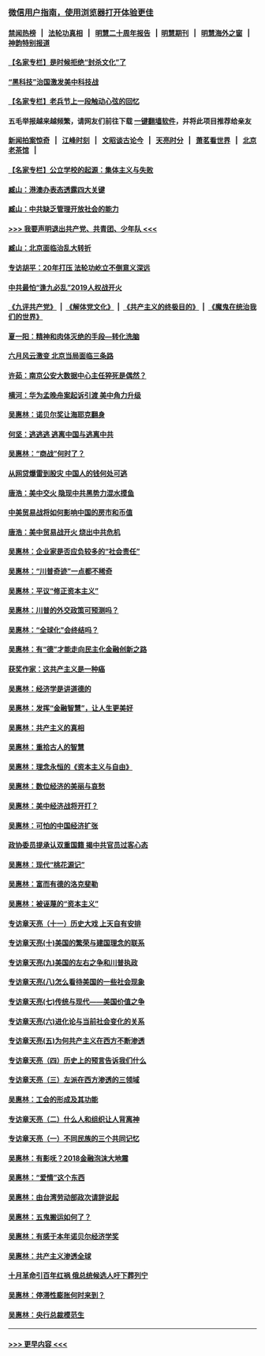 ### [微信用户指南，使用浏览器打开体验更佳](https://github.com/gfw-breaker/banned-news1/blob/master/indexes/wechat-guide.md?t=0)
#### [禁闻热榜](热点新闻.md?t=0)  &nbsp;&nbsp;|&nbsp;&nbsp; [法轮功真相](https://github.com/gfw-breaker/truth/blob/master/README.md?t=0) &nbsp;&nbsp;|&nbsp;&nbsp; [明慧二十周年报告](https://github.com/gfw-breaker/mh-reports/blob/master/README.md?t=0) &nbsp;&nbsp;|&nbsp;&nbsp;[明慧期刊](https://github.com/gfw-breaker/mh-qikan) &nbsp;&nbsp;|&nbsp;&nbsp; [明慧海外之窗](https://github.com/gfw-breaker/mh-news/blob/master/README.md?t=0) &nbsp;&nbsp;|&nbsp;&nbsp; [神韵特别报道](https://github.com/gfw-breaker/mh-news/blob/master/shenyun.md?t=0)
#### [【名家专栏】是时候拒绝“封杀文化”了](../pages/nsc423/n11814093.md?t=02101002) 
#### [“黑科技”治国激发美中科技战](../pages/nsc423/n11638056.md?t=02101002) 
#### [【名家专栏】老兵节上一段触动心弦的回忆](../pages/nsc423/n11646016.md?t=02101002) 
#### 五毛举报越来越频繁，请网友们前往下载 [一键翻墙软件](https://github.com/gfw-breaker/ssr-accounts)，并将此项目推荐给亲友
#### [新闻拍案惊奇](https://github.com/gfw-breaker/banned-news1/blob/master/pages/link4.md) &nbsp;&nbsp;|&nbsp;&nbsp; [江峰时刻](https://github.com/gfw-breaker/banned-news1/blob/master/pages/link4.md) &nbsp;&nbsp;|&nbsp;&nbsp; [文昭谈古论今](https://github.com/gfw-breaker/banned-news1/blob/master/pages/link4.md) &nbsp;&nbsp;|&nbsp;&nbsp; [天亮时分](https://github.com/gfw-breaker/banned-news1/blob/master/pages/link4.md) &nbsp;&nbsp;|&nbsp;&nbsp; [萧茗看世界](https://github.com/gfw-breaker/banned-news1/blob/master/pages/link4.md) &nbsp;&nbsp;|&nbsp;&nbsp; [北京老茶馆](https://github.com/gfw-breaker/banned-news1/blob/master/pages/link4.md) &nbsp;&nbsp;|&nbsp;&nbsp; 
#### [【名家专栏】公立学校的起源：集体主义与失败](../pages/nsc423/n11601833.md?t=02101002) 
#### [臧山：港澳办表态透露四大关键](../pages/nsc423/n11421628.md?t=02101002) 
#### [臧山：中共缺乏管理开放社会的能力](../pages/nsc423/n11407457.md?t=02101002) 
#### [>>> 我要声明退出共产党、共青团、少年队 <<<](https://github.com/begood0513/goodnews/blob/master/quit/letter.md) 
#### [臧山：北京面临治乱大转折](../pages/nsc423/n11406895.md?t=02101002) 
#### [专访胡平：20年打压 法轮功屹立不倒意义深远](../pages/nsc423/n11398800.md?t=02101002) 
#### [中共最怕“逢九必乱”2019人权战开火](../pages/nsc423/n11385248.md?t=02101002) 
#### [《九评共产党》](https://github.com/begood0513/9ping.md/blob/master/README.md) &nbsp;|&nbsp; [《解体党文化》](../../../../jtdwh.md/blob/master/README.md)  &nbsp;|&nbsp; [《共产主义的终极目的》](../../../../gczydzjmd.md/blob/master/README.md) &nbsp;|&nbsp; [《魔鬼在统治我们的世界》](../../../../mgztzwmdsj.md/blob/master/README.md) 
#### [夏一阳：精神和肉体灭绝的手段—转化洗脑](../pages/nsc423/n11368250.md?t=02101002) 
#### [六月风云激变 北京当局面临三条路](../pages/nsc423/n11313668.md?t=02101002) 
#### [许茹：南京公安大数据中心主任猝死是偶然？](../pages/nsc423/n11064744.md?t=02101002) 
#### [横河：华为孟晚舟案起诉引渡 美中角力升级](../pages/nsc423/n11027230.md?t=02101002) 
#### [吴惠林：诺贝尔奖让海耶克翻身](../pages/nsc423/n10890049.md?t=02101002) 
#### [何坚：逃逃逃 逃离中国与逃离中共](../pages/nsc423/n10592891.md?t=02101002) 
#### [吴惠林：“商战”何时了？](../pages/nsc423/n10573558.md?t=02101002) 
#### [从网贷爆雷到股灾 中国人的钱何处可逃](../pages/nsc423/n10572800.md?t=02101002) 
#### [唐浩：美中交火 隐现中共黑势力混水摸鱼](../pages/nsc423/n10544040.md?t=02101002) 
#### [中美贸易战将如何影响中国的房市和币值](../pages/nsc423/n10543697.md?t=02101002) 
#### [唐浩：美中贸易战开火 烧出中共危机](../pages/nsc423/n10540126.md?t=02101002) 
#### [吴惠林：企业家是否应负较多的“社会责任”](../pages/nsc423/n10535022.md?t=02101002) 
#### [吴惠林：“川普奇迹”一点都不稀奇](../pages/nsc423/n10512808.md?t=02101002) 
#### [吴惠林：平议“修正资本主义”](../pages/nsc423/n10495724.md?t=02101002) 
#### [吴惠林：川普的外交政策可预测吗？](../pages/nsc423/n10462387.md?t=02101002) 
#### [吴惠林：“全球化”会终结吗？](../pages/nsc423/n10452838.md?t=02101002) 
#### [吴惠林：有“德”才能走向民主化金融创新之路](../pages/nsc423/n10432292.md?t=02101002) 
#### [获奖作家：这共产主义是一种癌](../pages/nsc423/n10431541.md?t=02101002) 
#### [吴惠林：经济学是讲道德的](../pages/nsc423/n10398014.md?t=02101002) 
#### [吴惠林：发挥“金融智慧”，让人生更美好](../pages/nsc423/n10375019.md?t=02101002) 
#### [吴惠林：共产主义的真相](../pages/nsc423/n10351394.md?t=02101002) 
#### [吴惠林：重拾古人的智慧](../pages/nsc423/n10337691.md?t=02101002) 
#### [吴惠林：理念永恒的《资本主义与自由》](../pages/nsc423/n10316274.md?t=02101002) 
#### [吴惠林：数位经济的美丽与哀愁](../pages/nsc423/n10292946.md?t=02101002) 
#### [吴惠林：美中经济战将开打？](../pages/nsc423/n10258825.md?t=02101002) 
#### [吴惠林：可怕的中国经济扩张](../pages/nsc423/n10219147.md?t=02101002) 
#### [政协委员提承认双重国籍 揭中共官员过客心态](../pages/nsc423/n10208809.md?t=02101002) 
#### [吴惠林：现代“桃花源记”](../pages/nsc423/n10185234.md?t=02101002) 
#### [吴惠林：富而有德的洛克斐勒](../pages/nsc423/n10142264.md?t=02101002) 
#### [吴惠林：被诬蔑的“资本主义”](../pages/nsc423/n10124816.md?t=02101002) 
#### [专访章天亮（十一）历史大戏 上天自有安排](../pages/nsc423/n10094905.md?t=02101002) 
#### [专访章天亮(十)美国的繁荣与建国理念的联系](../pages/nsc423/n10094899.md?t=02101002) 
#### [专访章天亮(九)美国的左右之争和川普执政](../pages/nsc423/n10094889.md?t=02101002) 
#### [专访章天亮(八)怎么看待美国的一些社会现象](../pages/nsc423/n10094857.md?t=02101002) 
#### [专访章天亮(七)传统与现代——美国价值之争](../pages/nsc423/n10093140.md?t=02101002) 
#### [专访章天亮(六)进化论与当前社会变化的关系](../pages/nsc423/n10092036.md?t=02101002) 
#### [专访章天亮(五)为何共产主义在西方不断渗透](../pages/nsc423/n10083620.md?t=02101002) 
#### [专访章天亮（四）历史上的预言告诉我们什么](../pages/nsc423/n10083606.md?t=02101002) 
#### [专访章天亮（三）左派在西方渗透的三领域](../pages/nsc423/n10081115.md?t=02101002) 
#### [吴惠林：工会的形成及其功能](../pages/nsc423/n10080633.md?t=02101002) 
#### [专访章天亮（二）什么人和组织让人背离神](../pages/nsc423/n10076637.md?t=02101002) 
#### [专访章天亮（一）不同民族的三个共同记忆](../pages/nsc423/n10074188.md?t=02101002) 
#### [吴惠林：有影呒？2018金融泡沫大地震](../pages/nsc423/n10040534.md?t=02101002) 
#### [吴惠林：“爱情”这个东西](../pages/nsc423/n10019423.md?t=02101002) 
#### [吴惠林：由台湾劳动部政次请辞说起](../pages/nsc423/n9979679.md?t=02101002) 
#### [吴惠林：五鬼搬运如何了？](../pages/nsc423/n9925338.md?t=02101002) 
#### [吴惠林：有感于本年诺贝尔经济学奖](../pages/nsc423/n9871883.md?t=02101002) 
#### [吴惠林：共产主义渗透全球](../pages/nsc423/n9812748.md?t=02101002) 
#### [十月革命引百年红祸 俄总统候选人吁下葬列宁](../pages/nsc423/n9810182.md?t=02101002) 
#### [吴惠林：停滞性膨胀何时来到？](../pages/nsc423/n9764136.md?t=02101002) 
#### [吴惠林：央行总裁模范生](../pages/nsc423/n9728134.md?t=02101002) 

----
#### [ >>> 更早内容 <<< ](../indexes/nsc423-earlier.md)
